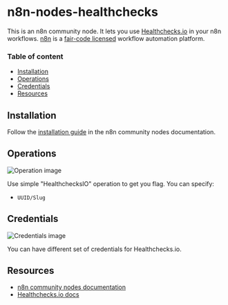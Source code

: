 # n8n-nodes-healthchecks


This is an n8n community node. It lets you use [Healthchecks.io](https://healthchecks.io) in your n8n workflows.
[n8n](https://n8n.io/) is a [fair-code licensed](https://docs.n8n.io/reference/license/) workflow automation platform.

### Table of content

- [Installation](#installation)
- [Operations](#operations)
- [Credentials](#credentials)
- [Resources](#resources)

## Installation

Follow the [installation guide](https://docs.n8n.io/integrations/community-nodes/installation/) in the n8n community
nodes documentation.

## Operations

![Operation image](https://raw.githubusercontent.com/opa-oz/n8n-nodes-healthchecks/master/docs/operation.png)

Use simple "HealthchecksIO" operation to get you flag.
You can specify:

- `UUID/Slug`

## Credentials

![Credentials image](https://raw.githubusercontent.com/opa-oz/n8n-nodes-healthchecks/master/docs/credentials.png)

You can have different set of credentials for Healthchecks.io.

## Resources

* [n8n community nodes documentation](https://docs.n8n.io/integrations/community-nodes/)
* [Healthchecks.io docs](https://healthchecks.io/docs/)


